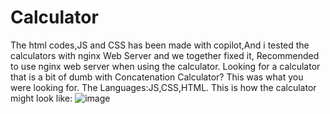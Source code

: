 # Calculator
The html codes,JS and CSS has been made with copilot,And i tested the calculators with nginx Web Server and we together fixed it,
Recommended to use nginx web server when using the calculator. Looking for a calculator that is a bit of dumb with Concatenation Calculator? This was what you were looking for.
The Languages:JS,CSS,HTML.
This is how the calculator might look like:
![image](https://github.com/user-attachments/assets/123a7098-66d8-4faf-a6e7-0c8029d7e591)

